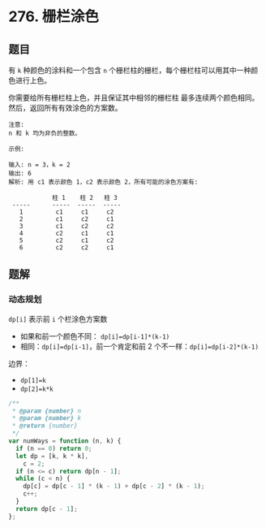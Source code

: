 # 276. 栅栏涂色

## 题目

有 `k` 种颜色的涂料和一个包含 `n` 个栅栏柱的栅栏，每个栅栏柱可以用其中一种颜色进行上色。

你需要给所有栅栏柱上色，并且保证其中相邻的栅栏柱 最多连续两个颜色相同。然后，返回所有有效涂色的方案数。

```auto
注意:
n 和 k 均为非负的整数。

示例:

输入: n = 3，k = 2
输出: 6
解析: 用 c1 表示颜色 1，c2 表示颜色 2，所有可能的涂色方案有:

            柱 1    柱 2   柱 3
 -----      -----  -----  -----
   1         c1     c1     c2
   2         c1     c2     c1
   3         c1     c2     c2
   4         c2     c1     c1 
   5         c2     c1     c2
   6         c2     c2     c1
```

## 题解

### 动态规划

`dp[i]` 表示前 `i` 个栏涂色方案数

- 如果和前一个颜色不同： `dp[i]=dp[i-1]*(k-1)`
- 相同：`dp[i]=dp[i-1]`，前一个肯定和前 2 个不一样：`dp[i]=dp[i-2]*(k-1)`

边界：

- `dp[1]=k`
- `dp[2]=k*k`

```JavaScript
/**
 * @param {number} n
 * @param {number} k
 * @return {number}
 */
var numWays = function (n, k) {
  if (n == 0) return 0;
  let dp = [k, k * k],
    c = 2;
  if (n <= c) return dp[n - 1];
  while (c < n) {
    dp[c] = dp[c - 1] * (k - 1) + dp[c - 2] * (k - 1);
    c++;
  }
  return dp[c - 1];
};

```
